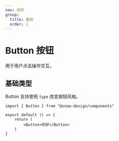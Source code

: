```yaml
---
nav: 组件
group:
  title: 基础
  order: 1
---
```


# Button 按钮

用于用户点击操作交互。

## 基础类型

Button 支持使用 `type` 改变按钮风格。

```tsx
import { Button } from "@snow-design/components"

export default () => {
    return (
        <Button>你好</Button>
    )
}
```
